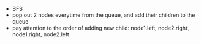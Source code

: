 - BFS
- pop out 2 nodes everytime from the queue, and add their children to the queue
- pay attention to the order of adding new child:
node1.left, node2.right, node1.right, node2.left
